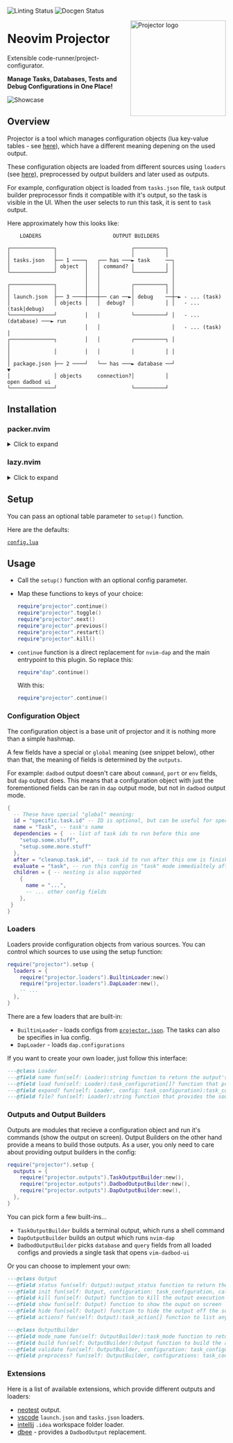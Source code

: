 <!-- DOCGEN_IGNORE_START -->

<!-- This tag controlls what's ignored by the docgen workflow. -->

![Linting Status](https://img.shields.io/github/actions/workflow/status/kndndrj/nvim-projector/lint.yml?label=linting&style=for-the-badge)
![Docgen Status](https://img.shields.io/github/actions/workflow/status/kndndrj/nvim-projector/docgen.yml?label=docgen&logo=neovim&logoColor=white&style=for-the-badge)

<img src="assets/logo.svg" alt="Projector logo" title="Projector" align="right" height="220"/>
<!-- DOCGEN_IGNORE_END -->

# Neovim Projector

Extensible code-runner/project-configurator.

**Manage Tasks, Databases, Tests and Debug Configurations in One Place!**

![Showcase](./assets/showcase.gif)

## Overview

Projector is a tool which manages configuration objects (lua key-value tables -
see [here](#configuration-object)), which have a different meaning depening on
the used output.

These configuration objects are loaded from different sources using `loaders`
(see [here](#loaders)), preprocessed by output builders and later used as
outputs.

For example, configuration object is loaded from `tasks.json` file, `task`
output builder preprocessor finds it compatible with it's output, so the task is
visible in the UI. When the user selects to run this task, it is sent to `task`
output.

Here approximately how this looks like:

```
    LOADERS                       OUTPUT BUILDERS

┌──────────────┐                        ┌──────────┐
│              │                        │          │
│ tasks.json   ├── 1 ────┐   ┌── has ───► task     ──┐
│              │ object  │   │ command? │          │ │
└──────────────┘         │   │          └──────────┘ │
                         │   │                       │
┌──────────────┐         │   │          ┌──────────┐ │
│              │         │   │          │          │ │
│ launch.json  ├── 3 ────┼───┼── can ──►│ debug    ──┼─► - ... (task)  
│              │ objects │   │  debug?  │          │ │   - ... (task|debug)
└──────────────┘         │   │          └──────────┘ │   - ... (database) ───► run
                         │   │                       │   - ... (task)           │
┌──────────────┐         │   │          ┌──────────┐ │                          │
│              │         │   │          │          │ │                          │
│ package.json ├── 2 ────┘   └── has ───► database ──┘                          ▼
│              │ objects     connection?│          │                     open dadbod ui
└──────────────┘                        └──────────┘
```

## Installation

### packer.nvim

<!-- DOCGEN_IGNORE_START -->

<details>
  <summary>Click to expand</summary>
<!-- DOCGEN_IGNORE_END -->

```lua
use {
  "kndndrj/nvim-projector",
  requires = {
    -- required:
    "MunifTanjim/nui.nvim",
    -- optional extensions:
    "kndndrj/projector-neotest",
    -- dependencies of extensions:
    "nvim-neotest/neotest",
  },
  config = function()
    require("projector").setup(--[[optional config]])
  end,
}
```

<!-- DOCGEN_IGNORE_START -->

</details>
<!-- DOCGEN_IGNORE_END -->

### lazy.nvim

<!-- DOCGEN_IGNORE_START -->

<details>
  <summary>Click to expand</summary>
<!-- DOCGEN_IGNORE_END -->

```lua
{
  "kndndrj/nvim-projector",
  dependencies = {
    -- required:
    "MunifTanjim/nui.nvim",
    -- optional extensions:
    "kndndrj/projector-neotest",
    -- dependencies of extensions:
    "nvim-neotest/neotest",
  },
  config = function()
    require("projector").setup(--[[optional config]])
  end,
},
```

<!-- DOCGEN_IGNORE_START -->

</details>
<!-- DOCGEN_IGNORE_END -->

## Setup

You can pass an optional table parameter to `setup()` function.

Here are the defaults:

<!--DOCGEN_CONFIG_START-->

<!-- Contents from lua/projector/config.lua are inserted between these tags for docgen. -->

[`config.lua`](lua/projector/config.lua)

<!--DOCGEN_CONFIG_END-->

## Usage

- Call the `setup()` function with an optional config parameter.

- Map these functions to keys of your choice:

  ```lua
  require"projector".continue()
  require"projector".toggle()
  require"projector".next()
  require"projector".previous()
  require"projector".restart()
  require"projector".kill()
  ```

- `continue` function is a direct replacement for `nvim-dap` and the main
  entrypoint to this plugin. So replace this:

  ```lua
  require"dap".continue()
  ```

  With this:

  ```lua
  require"projector".continue()
  ```

### Configuration Object

The configuration object is a base unit of projector and it is nothing more than
a simple hashmap.

A few fields have a special or `global` meaning (see snippet below), other than
that, the meaning of fields is determined by the `outputs`.

For example: `dadbod` output doesn't care about `command`, `port` or `env`
fields, but `dap` output does. This means that a configuration object with just
the forementioned fields can be ran in `dap` output mode, but not in `dadbod`
output mode.

```lua
{
  -- These have special "global" meaning:
  id = "specific.task.id" -- ID is optional, but can be useful for specifying dependencies
  name = "Task", -- task's name
  dependencies = {  -- list of task ids to run before this one
    "setup.some.stuff",
    "setup.some.more.stuff"
  },
  after = "cleanup.task.id", -- task id to run after this one is finished
  evaluate = "task", -- run this config in "task" mode immedialtely after loading
  children = { -- nesting is also supported
    {
      name = "...",
      -- ... other config fields
    },
 }
}
```

### Loaders

Loaders provide configuration objects from various sources. You can control
which sources to use using the setup function:

```lua
require("projector").setup {
  loaders = {
    require("projector.loaders").BuiltinLoader:new()
    require("projector.loaders").DapLoader:new(),
    -- ...
  },
}
```

There are a few loaders that are built-in:

- `BuiltinLoader` - loads configs from
  [`projector.json`](examples/projector.json). The tasks can also be specifies
  in lua config.
- `DapLoader` - loads `dap.configurations`

If you want to create your own loader, just follow this interface:

```lua
---@class Loader
---@field name fun(self: Loader):string function to return the output's name
---@field load fun(self: Loader):task_configuration[]? function that provides task configurations from the source
---@field expand? fun(self: Loader, config: task_configuration):task_configuration function that expands config's variables
---@field file? fun(self: Loader):string function that provides the source file name
```

### Outputs and Output Builders

Outputs are modules that recieve a configuration object and run it's commands
(show the output on screen). Output Builders on the other hand provide a means
to build those outputs. As a user, you only need to care about providing output
builders in the config:

```lua
require("projector").setup {
  outputs = {
    require("projector.outputs").TaskOutputBuilder:new(),
    require("projector.outputs").DadbodOutputBuilder:new(),
    require("projector.outputs").DapOutputBuilder:new(),
  },
}
```

You can pick form a few built-ins...

- `TaskOutputBuilder` builds a terminal output, which runs a shell command
- `DapOutputBuilder` builds an output which runs `nvim-dap`
- `DadbodOutputBuilder` picks `database` and `query` fields from all loaded
  configs and provieds a single task that opens `vim-dadbod-ui`

Or you can choose to implement your own:

```lua
---@class Output
---@field status fun(self: Output):output_status function to return the output's status
---@field init fun(self: Output, configuration: task_configuration, callback: fun(success: boolean)) function to initialize the output (runs, but doesn't show anythin on screen)
---@field kill fun(self: Output) function to kill the output execution
---@field show fun(self: Output) function to show the ouput on screen
---@field hide fun(self: Output) function to hide the output off the screen
---@field actions? fun(self: Output):task_action[] function to list any available actions of the output

---@class OutputBuilder
---@field mode_name fun(self: OutputBuilder):task_mode function to return the name of the output mode (used as a display mode name)
---@field build fun(self: OutputBuilder):Output function to build the actual output
---@field validate fun(self: OutputBuilder, configuration: task_configuration):boolean true if output can run the configuration, false otherwise
---@field preprocess? fun(self: OutputBuilder, configurations: task_configuration[]):task_configuration[]? manufacture new configurations based on the ones passed in (don't return duplicates)
```

### Extensions

Here is a list of available extensions, which provide different outputs and
loaders:

- [neotest](https://github.com/kndndrj/projector-neotest) output.
- [vscode](https://github.com/kndndrj/projector-vscode) `launch.json` and
  `tasks.json` loaders.
- [intellij](https://github.com/kndndrj/projector-idea) `.idea` workspace folder
  loader.
- [dbee](https://github.com/kndndrj/nvim-dbee) - provides a `DadbodOutput`
  replacement.
